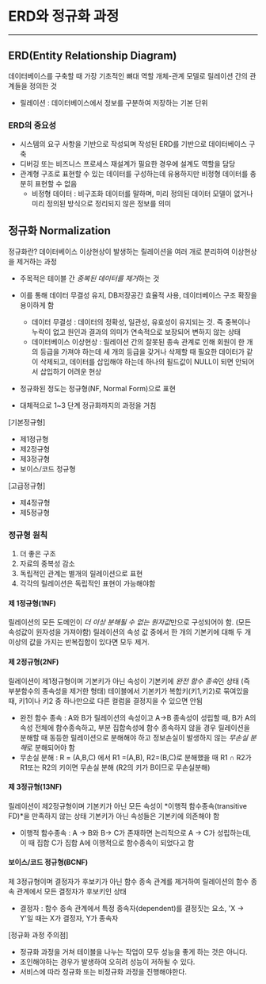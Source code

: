# ERD와 정규화 과정
-------------
## ERD(Entity Relationship Diagram)
데이터베이스를 구축할 때 가장 기초적인 뼈대 역할
개체-관계 모델로 릴레이션 간의 관계들을 정의한 것
  * 릴레이션 : 데이터베이스에서 정보를 구분하여 저장하는 기본 단위

### ERD의 중요성
- 시스템의 요구 사항을 기반으로 작성되며 작성된 ERD를 기반으로 데이터베이스 구축
- 디버깅 또는 비즈니스 프로세스 재설계가 필요한 경우에 설계도 역할을 담당
- 관계형 구조로 표현할 수 있는 데이터를 구성하는데 유용하지만 비정형 데이터를 충분히 표현할 수 없음
  * 비정형 데이터 : 비구조화 데이터를 말하며, 미리 정의된 데이터 모델이 없거나 미리 정의된 방식으로 정리되지 않은 정보를 의미
  
## 정규화 Normalization
정규화란?
데이터베이스 이상현상이 발생하는 릴레이션을 여러 개로 분리하여 이상현상을 제거하는 과정
- 주목적은 테이블 간 *중복된 데이터를 제거*하는 것
- 이를 통해 데이터 무결성 유지, DB저장공간 효율적 사용, 데이터베이스 구조 확장을 용이하게 함 
  * 데이터 무결성 : 데이터의 정확성, 일관성, 유효성이 유지되는 것. 즉 중복이나 누락이 없고 원인과 결과의 의미가 연속적으로 보장되어 변하지 않는 상태
  * 데이터베이스 이상현상 : 릴레이션 간의 잘못된 종속 관계로 인해 회원이 한 개의 등급을 가져야 하는데 세 개의 등급을 갖거나 삭제할 때 필요한 데이터가 같이 삭제되고, 데이터를 삽입해야 하는데 하나의 필드값이 NULL이 되면 안되어서 삽입하기 어려운 현상

- 정규화된 정도는 정규형(NF, Normal Form)으로 표현
- 대체적으로 1~3 단계 정규화까지의 과정을 거침

[기본정규형]
- 제1정규형
- 제2정규형
- 제3정규형
- 보이스/코드 정규형

[고급정규형]
- 제4정규형
- 제5정규형

### 정규형 원칙
1. 더 좋은 구조
2. 자료의 중복성 감소
3. 독립적인 관계는 별개의 릴레이션으로 표현
4. 각각의 릴레이션은 독립적인 표현이 가능해야함 

#### 제 1정규형(1NF)
릴레이션의 모든 도메인이 *더 이상 분해될 수 없는 원자값*만으로 구성되어야 함. (모든 속성값이 원자성을 가져야함)
릴레이션의 속성 값 중에서 한 개의 기본키에 대해 두 개 이상의 값을 가지는 반복집합이 있다면 모두 제거.

#### 제 2정규형(2NF)
릴레이션이 제1정규형이며 기본키가 아닌 속성이 기본키에 *완전 함수 종속*인 상태 (즉 부분함수의 종속성을 제거한 형태)
테이블에서 기본키가 복합키(키1,키2)로 묶여있을 때, 키1이나 키2 중 하나만으로 다른 컬럼을 결정지을 수 있으면 안됨
  * 완전 함수 종속 : A와 B가 릴레이션의 속성이고 A->B 종속성이 성립할 때, B가 A의 속성 전체에 함수종속하고, 부분 집합속성에 함수 종속하지 않을 경우
릴레이션을 분해할 때 동등한 릴레이션으로 분해해야 하고 정보손실이 발생하지 않는 *무손실 분해*로 분해되어야 함
  * 무손실 분해 : R = (A,B,C) 에서 R1 =(A,B), R2=(B,C)로 분해했을 때 R1 ∩ R2가 R1또는 R2의 키이면 무손실 분해 (R2의 키가 B이므로 무손실분해)

#### 제 3정규형(13NF)
릴레이션이 제2정규형이며 기본키가 아닌 모든 속성이 *이행적 함수종속(transitive FD)*을 만족하지 않는 상태
기본키가 아닌 속성들은 기본키에 의존해야 함
  * 이행적 함수종속 : A -> B와 B-> C가 존재하면 논리적으로 A -> C가 성립하는데, 이 때 집합 C가 집합 A에 이행적으로 함수종속이 되었다고 함

#### 보이스/코드 정규형(BCNF)
제 3정규형이며 결정자가 후보키가 아닌 함수 종속 관계를 제거하여 릴레이션의 함수 종속 관계에서 모든 결정자가 후보키인 상태
  * 결정자 : 함수 종속 관계에서 특정 종속자(dependent)를 결정짓는 요소, 'X -> Y'일 때는 X가 결정자, Y가 종속자


[정규화 과정 주의점]
- 정규화 과정을 거쳐 테이블을 나누는 작업이 모두 성능을 좋게 하는 것은 아니다.
- 조인해야하는 경우가 발생하여 오히려 성능이 저하될 수 있다.
- 서비스에 따라 정규화 또는 비정규화 과정을 진행해야한다.

















